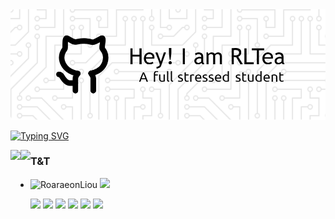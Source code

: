 <!-- ### Hi there 👋 -->
<!-- ![Header](https://raw.githubusercontent.com/RoaraeonLiou/RoaraeonLiou/main/github-header-image.png) -->
<!-- ![Header](./github-header-image.png) -->
<div align="center"> <img src="https://raw.githubusercontent.com/RoaraeonLiou/RoaraeonLiou/main/github-header-image.png"> </div>

[![Typing SVG](https://readme-typing-svg.demolab.com?font=Fira+Code&pause=1000&color=2977CB&center=true&vCenter=true&multiline=true&repeat=false&random=false&width=435&lines=Welcome+to+RLTea's+Github)](https://git.io/typing-svg)

<div style="width:100%;">
<a href="https://github.com/RoaraeonLiou">
  <img style="display:inline-block;float:left;width=50%;" align="center" src="https://github-readme-stats.vercel.app/api?username=RoaraeonLiou&show_icons=true" height="180"/>
</a>
<a href="https://github.com/anuraghazra/convoychat">
  <img style="display:inline-block;float:left;width=50%;" align="center" src="https://github-readme-stats.vercel.app/api/top-langs/?username=RoaraeonLiou&hide=jupyter%20notebook&layout=compact" height="180"/>
</a>
</div>
<!--
[![Readme Card](https://github-readme-stats.vercel.app/api?username=RoaraeonLiou&show_icons=true&title_color=ffffff&icon_color=bb2acf&text_color=daf7dc&bg_color=151515&card_width=300)](https://github.com/RoaraeonLiou)[![Top Langs](https://github-readme-stats.vercel.app/api/top-langs/?username=RoaraeonLiou&layout=compact&exclude_repo=RoaraeonLiou.github.io&title_color=ffffff&icon_color=bb2acf&text_color=daf7dc&bg_color=151515&height=30)](https://github.com/RoaraeonLiou)
-->

### T&T
+ ![RoaraeonLiou](https://komarev.com/ghpvc/?username=RoaraeonLiou)
[![](https://img.shields.io/badge/-Java-007396?style=flat-square&logo=java&logoColor=ffffff)](https://github.com/RoaraeonLiou)

![](https://img.shields.io/badge/OS-Linux-informational?style=flat&logo=linux&logoColor=white&color=2bbc8a)
![](https://img.shields.io/badge/OS-Windows-informational?style=flat&logo=windows&logoColor=white&color=2bbc8a)
![](https://img.shields.io/badge/Code-Java-informational?style=flat&logo=java&logoColor=white&color=2bbc8a)
![](https://img.shields.io/badge/Code-Python-informational?style=flat&logo=python&logoColor=white&color=2bbc8a)
![](https://img.shields.io/badge/Code-C++-informational?style=flat&logo=c++&logoColor=white&color=2bbc8a)
![](https://img.shields.io/badge/Code-GoLang-informational?style=flat&logo=golang&logoColor=white&color=2bbc8a)
<!--
🌱 It's RLTEA space.
**RoaraeonLiou/RoaraeonLiou** is a ✨ _special_ ✨ repository because its `README.md` (this file) appears on your GitHub profile.

Here are some ideas to get you started:

- 🔭 I’m currently working on ...
- 🌱 I’m currently learning ...
- 👯 I’m looking to collaborate on ...
- 🤔 I’m looking for help with ...
- 💬 Ask me about ...
- 📫 How to reach me: ...
- 😄 Pronouns: ...
- ⚡ Fun fact: ...
-->


<!--https://cloud.tencent.com/developer/article/1866501-->
<!--
<a href="https://github.com/anuraghazra/github-readme-stats">
  <img align="center" src="https://github-readme-stats.vercel.app/api/pin/?username=anuraghazra&repo=github-readme-stats" />
</a>
<a href="https://github.com/RoaraeonLiou/Qt-based-algorithms-run-visualization-Application">
  <img align="center" src="https://github-readme-stats.vercel.app/api/pin/?username=RoaraeonLiou&repo=Qt-based-algorithms-run-visualization-Application" />
</a>



# Pinned


<a href="https://github.com/RoaraeonLiou/Qt-based-algorithms-run-visualization-Application">
  <img align="center" src="https://github-readme-stats.vercel.app/api/pin/?username=RoaraeonLiou&repo=Qt-based-algorithms-run-visualization-Application" />
</a>
<a href="https://github.com/RoaraeonLiou/ProcessBar">
  <img align="center" src="https://github-readme-stats.vercel.app/api/pin/?username=RoaraeonLiou&repo=ProcessBar" />
</a>
<a href="https://github.com/RoaraeonLiou/SimCodeRetrieve">
  <img align="center" src="https://github-readme-stats.vercel.app/api/pin/?username=RoaraeonLiou&repo=SimCodeRetrieve" />
</a>
<a href="https://github.com/RoaraeonLiou/bug_classification_based_on_LDA_theme_characteristics">
  <img align="center" src="https://github-readme-stats.vercel.app/api/pin/?username=RoaraeonLiou&repo=bug_classification_based_on_LDA_theme_characteristics" />
</a>
<a href="https://github.com/RoaraeonLiou/Networking_Course_Design">
  <img align="center" src="https://github-readme-stats.vercel.app/api/pin/?username=RoaraeonLiou&repo=Networking_Course_Design" />
</a>
<a href="https://github.com/RoaraeonLiou/Proteus-Electronic-clock">
  <img align="center" src="https://github-readme-stats.vercel.app/api/pin/?username=RoaraeonLiou&repo=Proteus-Electronic-clock" />
</a>
-->

